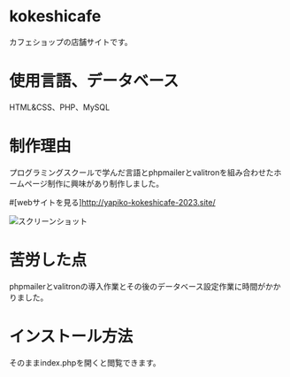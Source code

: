 # kokeshicafe

カフェショップの店舗サイトです。

# 使用言語、データベース
HTML&CSS、PHP、MySQL

# 制作理由
プログラミングスクールで学んだ言語とphpmailerとvalitronを組み合わせたホームページ制作に興味があり制作しました。

#[webサイトを見る]http://yapiko-kokeshicafe-2023.site/

![スクリーンショット](https://user-images.githubusercontent.com/84828867/222068127-e905db96-a0d7-4ec8-83f7-a2ab9931cac8.png)

# 苦労した点
phpmailerとvalitronの導入作業とその後のデータベース設定作業に時間がかかりました。

# インストール方法
そのままindex.phpを開くと閲覧できます。
